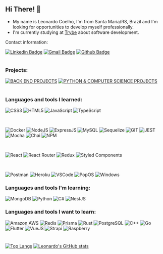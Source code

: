 ## Hi There! :vulcan_salute:
- My name is Leonardo Coelho, I'm from Santa Maria/RS, Brazil and I'm looking for opportunities to develop myself professionally.
-  I'm currently studying at [Trybe](https://www.betrybe.com/) about software development.

Contact information:

[![Linkedin Badge](https://img.shields.io/badge/LinkedIn-0077B5?style=for-the-badge&logo=linkedin&logoColor=white)](https://www.linkedin.com/in/leonardocoel/)
[![Gmail Badge](https://img.shields.io/badge/Leonardocoel98@gmail.com-D14836?style=for-the-badge&logo=gmail&logoColor=white)](mailto:leonardocoel98@gmail.com)
[![Github Badge](https://img.shields.io/badge/GitHub-100000?style=for-the-badge&logo=github&logoColor=white)](https://github.com/Leonardocoel)
#
### Projects:
[![BACK END PROJECTS](https://img.shields.io/badge/TRYBE-BACK_END_PROJECTS-sucess?style=for-the-badge)](https://github.com/stars/Leonardocoel/lists/back-end-trybe)
[![PYTHON & COMPUTER SCIENCE PROJECTS](https://img.shields.io/badge/TRYBE-PYTHON_&_COMPUTER_SCIENCE_PROJECTS-sucess?style=for-the-badge&color=yellow)](https://github.com/stars/Leonardocoel/lists/computer-science-python-trybe)
#
### Languages and tools I learned:

![CSS3](https://img.shields.io/badge/CSS3-1572B6?style=for-the-badge&logo=css3&logoColor=white)
![HTML5](https://img.shields.io/badge/HTML5-E34F26?style=for-the-badge&logo=html5&logoColor=white)
![JavaScript](https://img.shields.io/badge/JavaScript-323330?style=for-the-badge&logo=javascript&logoColor=F7DF1E)
![TypeScript](https://img.shields.io/badge/TypeScript-007ACC?style=for-the-badge&logo=typescript&logoColor=white)

</br>

![Docker](https://img.shields.io/badge/Docker-2CA5E0?style=for-the-badge&logo=docker&logoColor=white)
![NodeJS](https://img.shields.io/badge/Node.js-339933?style=for-the-badge&logo=nodedotjs&logoColor=white)
![ExpressJS](https://img.shields.io/badge/Express.js-000000?style=for-the-badge&logo=express&logoColor=white)
![MySQL](https://img.shields.io/badge/MySQL-005C84?style=for-the-badge&logo=mysql&logoColor=white)
![Sequelize](https://img.shields.io/badge/Sequelize-52B0E7?style=for-the-badge&logo=Sequelize&logoColor=white)
![GIT](https://img.shields.io/badge/GIT-E44C30?style=for-the-badge&logo=git&logoColor=white)
![JEST](https://img.shields.io/badge/Jest-C21325?style=for-the-badge&logo=jest&logoColor=white)
![Mocha](https://img.shields.io/badge/Mocha-8D6748?style=for-the-badge&logo=Mocha&logoColor=white)
![Chai](https://img.shields.io/badge/chai-A30701?style=for-the-badge&logo=chai&logoColor=white)
![NPM](https://img.shields.io/badge/npm-CB3837?style=for-the-badge&logo=npm&logoColor=white)

</br>

![React](https://img.shields.io/badge/React-20232A?style=for-the-badge&logo=react&logoColor=61DAFB)
![React Router](https://img.shields.io/badge/React_Router-CA4245?style=for-the-badge&logo=react-router&logoColor=white)
![Redux](https://img.shields.io/badge/Redux-593D88?style=for-the-badge&logo=redux&logoColor=white)
![Styled Components](https://img.shields.io/badge/styled--components-DB7093?style=for-the-badge&logo=styled-components&logoColor=white)

</br>

![Postman](https://img.shields.io/badge/Postman-FF6C37?style=for-the-badge&logo=Postman&logoColor=white)
![Heroku](https://img.shields.io/badge/Heroku-430098?style=for-the-badge&logo=heroku&logoColor=white)
![VSCode](https://img.shields.io/badge/VSCode-0078D4?style=for-the-badge&logo=visual%20studio%20code&logoColor=white)
![PopOS](https://img.shields.io/badge/Pop!_OS-48B9C7?style=for-the-badge&logo=Pop!_OS&logoColor=white)
![Windows](https://img.shields.io/badge/Windows-0078D6?style=for-the-badge&logo=windows&logoColor=white)


### Languages and tools I'm learning:

![MongoDB](https://img.shields.io/badge/MongoDB-4EA94B?style=for-the-badge&logo=mongodb&logoColor=white)
![Python](https://img.shields.io/badge/Python-FFD43B?style=for-the-badge&logo=python&logoColor=blue)
![C#](https://img.shields.io/badge/C%23-239120?style=for-the-badge&logo=c-sharp&logoColor=white)
![NestJS](https://img.shields.io/badge/nestjs-E0234E?style=for-the-badge&logo=nestjs&logoColor=white)

### Languages and tools I want to learn:

![Amazon AWS](https://img.shields.io/badge/Amazon_AWS-FF9900?style=for-the-badge&logo=amazonaws&logoColor=white)
![Redis](https://img.shields.io/badge/redis-%23DD0031.svg?&style=for-the-badge&logo=redis&logoColor=white)
![Prisma](https://img.shields.io/badge/Prisma-3982CE?style=for-the-badge&logo=Prisma&logoColor=white)
![Rust](https://img.shields.io/badge/Rust-black?style=for-the-badge&logo=rust&logoColor=#E57324)
![PostgreSQL](https://img.shields.io/badge/PostgreSQL-316192?style=for-the-badge&logo=postgresql&logoColor=white)
![C++](https://img.shields.io/badge/C%2B%2B-00599C?style=for-the-badge&logo=c%2B%2B&logoColor=white)
![Go](https://img.shields.io/badge/Go-00ADD8?style=for-the-badge&logo=go&logoColor=white)
![Flutter](https://img.shields.io/badge/Flutter-02569B?style=for-the-badge&logo=flutter&logoColor=white)
![VueJS](https://img.shields.io/badge/Vue.js-35495E?style=for-the-badge&logo=vuedotjs&logoColor=4FC08D)
![Strapi](https://img.shields.io/badge/strapi-2e7eea?style=for-the-badge&logo=strapi&logoColor=white)
![Raspberry](https://img.shields.io/badge/Raspberry%20Pi-A22846?style=for-the-badge&logo=Raspberry%20Pi&logoColor=white)

#

[![Top Langs](https://github-readme-stats.vercel.app/api/top-langs/?username=Leonardocoel&theme=tokyonight)](https://github.com/anuraghazra/github-readme-stats) 
[![Leonardo's GitHub stats](https://github-readme-stats.vercel.app/api?username=Leonardocoel&show_icons=true&theme=tokyonight)](https://github.com/anuraghazra/github-readme-stats)
